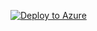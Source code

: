[![Deploy to Azure](https://azuredeploy.net/deploybutton.png)](https://portal.azure.com/#create/Microsoft.Template/uri/https%3A%2F%2Fraw.githubusercontent.com%2Fsrijaallam%2FAzure-testdrive%2Fmain%2Fazuredeploy.json)

